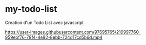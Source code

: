 # my-todo-list
Creation d'un Todo List avec javascript

https://user-images.githubusercontent.com/97695765/210997760-959ebf76-78f4-4e82-8ebb-724d17cd5b6d.mp4
